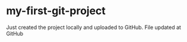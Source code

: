 # my-first-git-project
Just created the project locally and uploaded to GitHub.
File updated at GitHub

